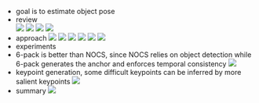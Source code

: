 - goal is to estimate object pose
- review  
![](assets/ba171a8d.png)
![](assets/5abdd1af.png)
![](assets/e567fa3e.png)
![](assets/5d67cb2c.png)
- approach
![](assets/f0ab68d5.png)
![](assets/2771498e.png)
![](assets/2cdd201b.png)
![](assets/5c587419.png)
![](assets/fdf43748.png)
![](assets/0b210205.png)
- experiments
- 6-pack is better than NOCS, since NOCS relies on object detection while 6-pack generates the anchor and enforces temporal consistency
![](assets/2c2ca4c3.png)
- keypoint generation, some difficult keypoints can be inferred by more salient keypoints
![](assets/81094020.png)
- summary
![](assets/51297e9a.png)
